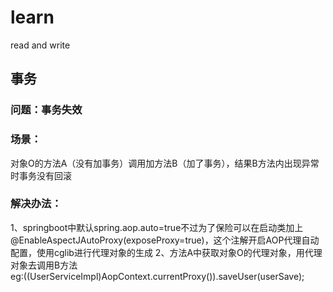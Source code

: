 # learn
read and write
## 事务
### 问题：事务失效
### 场景：
对象O的方法A（没有加事务）调用加方法B（加了事务），结果B方法内出现异常时事务没有回滚
### 解决办法：
1、springboot中默认spring.aop.auto=true不过为了保险可以在启动类加上@EnableAspectJAutoProxy(exposeProxy=true)，这个注解开启AOP代理自动配置，使用cglib进行代理对象的生成
2、方法A中获取对象O的代理对象，用代理对象去调用B方法  
eg:((UserServiceImpl)AopContext.currentProxy()).saveUser(userSave);
